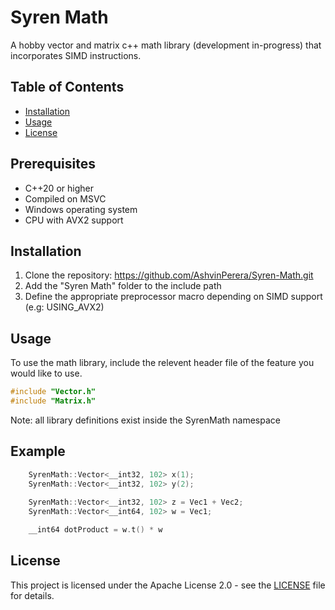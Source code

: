 # Syren Math
A hobby vector and matrix c++ math library (development in-progress) that incorporates SIMD instructions.

## Table of Contents
- [Installation](#installation)
- [Usage](#usage)
- [License](#license)

## Prerequisites
- C++20 or higher
- Compiled on MSVC 
- Windows operating system
- CPU with AVX2 support

## Installation
1. Clone the repository: https://github.com/AshvinPerera/Syren-Math.git
2. Add the "Syren Math" folder to the include path
3. Define the appropriate preprocessor macro depending on SIMD support (e.g: USING_AVX2)

## Usage
To use the math library, include the relevent header file of the feature you would like to use. 
```c++
#include "Vector.h"
#include "Matrix.h"
```

Note: all library definitions exist inside the SyrenMath namespace

## Example
```c++
    SyrenMath::Vector<__int32, 102> x(1);
    SyrenMath::Vector<__int32, 102> y(2);
    
    SyrenMath::Vector<__int32, 102> z = Vec1 + Vec2;
    SyrenMath::Vector<__int64, 102> w = Vec1;

    __int64 dotProduct = w.t() * w
```

## License
This project is licensed under the Apache License 2.0 - see the [LICENSE](LICENSE) file for details.
